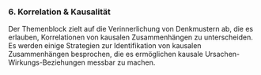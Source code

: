 ### 6. Korrelation & Kausalität
Der Themenblock zielt auf die Verinnerlichung von Denkmustern ab, die es erlauben, Korrelationen von kausalen Zusammenhängen zu unterscheiden. Es werden einige Strategien zur Identifikation von kausalen Zusammenhängen besprochen, die es ermöglichen kausale Ursachen-Wirkungs-Beziehungen messbar zu machen.
